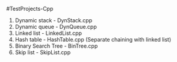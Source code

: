 #TestProjects-Cpp

1. Dynamic stack - DynStack.cpp
2. Dynamic queue - DynQueue.cpp
3. Linked list - LinkedList.cpp
4. Hash table - HashTable.cpp (Separate chaining with linked list)
5. Binary Search Tree  - BinTree.cpp
6. Skip list - SkipList.cpp